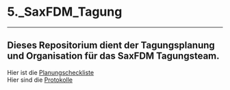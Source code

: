 # 5._SaxFDM_Tagung
----
Dieses Repositorium dient der Tagungsplanung und Organisation für das SaxFDM Tagungsteam.
----
Hier ist die [Planungscheckliste]()  
Hier sind die [Protokolle]()  
